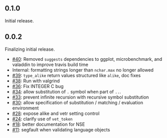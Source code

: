 ## 0.1.0

Initial release.

## 0.0.2

Finalizing initial release.

* [#40](https://github.com/brodieG/validate/issues/40): Removed `suggests`
  dependencies to ggplot, microbenchmark, and valaddin to improve travis build
  time
* Internal: formatting strings longer than `nchar.max` no longer allowed
* [#39](https://github.com/brodieG/validate/issues/39): `type_alike` return
  values structured like `alike`, doc fixes
* [#38](https://github.com/brodieG/validate/issues/38): Run with valgrind
* [#36](https://github.com/brodieG/validate/issues/36): Fix INTEGER C bug
* [#34](https://github.com/brodieG/validate/issues/34): allow substitution of
  `.` symbol when part of `..`.
* [#33](https://github.com/brodieG/validate/issues/33): prevent infinite
  recursion with recursive symbol substitution
* [#30](https://github.com/brodieG/validate/issues/30): allow specification of
  substitution / matching / evaluation environment
* [#28](https://github.com/brodieG/validate/issues/28): expose alike and vetr
  setting control
* [#24](https://github.com/brodieG/validate/issues/24): clarify use of
  `vet_token`
* [#18](https://github.com/brodieG/validate/issues/18): better documentation for
  NSE
* [#11](https://github.com/brodieG/validate/issues/11): segfault when validating
  language objects
